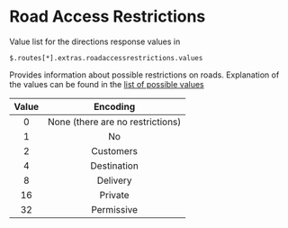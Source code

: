 # Road Access Restrictions

Value list for the directions response values in 

```jsonpath
$.routes[*].extras.roadaccessrestrictions.values
```

Provides information about possible restrictions on roads.
Explanation of the values can be found in the [list of possible values](https://wiki.openstreetmap.org/wiki/Key:access)

| Value |             Encoding              |
|:-----:|:---------------------------------:|
|   0   | None (there are no restrictions)  |
|   1   |                No                 |
|   2   |             Customers             |
|   4   |            Destination            |
|   8   |             Delivery              |
|  16   |              Private              |
|  32   |            Permissive             |
